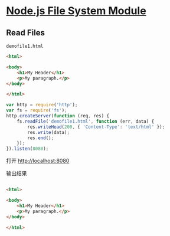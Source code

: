 # [Node.js File System Module](https://www.w3schools.com/nodejs/nodejs_filesystem.asp)

## Read Files

`demofile1.html`

```html
<html>

<body>
    <h1>My Header</h1>
    <p>My paragraph.</p>
</body>

</html>
```

```javascript
var http = require('http');
var fs = require('fs');
http.createServer(function (req, res) {
    fs.readFile('demofile1.html', function (err, data) {
        res.writeHead(200, { 'Content-Type': 'text/html' });
        res.write(data);
        res.end();
    });
}).listen(8080);
```

打开 <http://localhost:8080>

输出结果

```html

<html>

<body>
    <h1>My Header</h1>
    <p>My paragraph.</p>
</body>

</html>
```
